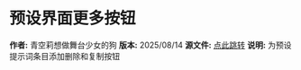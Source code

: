 # 预设界面更多按钮

**作者:** 青空莉想做舞台少女的狗
**版本:** 2025/08/14
**源文件:** [点此跳转](https://gitgud.io/StageDog/tavern_resource/-/tree/main/src)
**说明:** 为预设提示词条目添加删除和复制按钮
